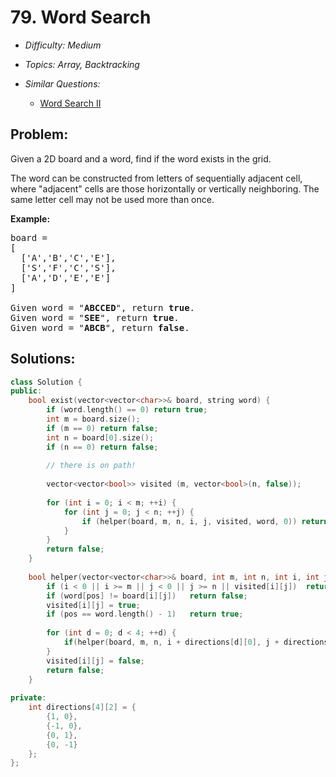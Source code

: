 # 79. Word Search

* *Difficulty: Medium*

* *Topics: Array, Backtracking*

* *Similar Questions:*

  * [Word Search II](word-search-ii.md)

## Problem:

<p>Given a 2D board and a word, find if the word exists in the grid.</p>

<p>The word can be constructed from letters of sequentially adjacent cell, where &quot;adjacent&quot; cells are those horizontally or vertically neighboring. The same letter cell may not be used more than once.</p>

<p><strong>Example:</strong></p>

<pre>
board =
[
  [&#39;A&#39;,&#39;B&#39;,&#39;C&#39;,&#39;E&#39;],
  [&#39;S&#39;,&#39;F&#39;,&#39;C&#39;,&#39;S&#39;],
  [&#39;A&#39;,&#39;D&#39;,&#39;E&#39;,&#39;E&#39;]
]

Given word = &quot;<strong>ABCCED</strong>&quot;, return <strong>true</strong>.
Given word = &quot;<strong>SEE</strong>&quot;, return <strong>true</strong>.
Given word = &quot;<strong>ABCB</strong>&quot;, return <strong>false</strong>.
</pre>

## Solutions:

```c++
class Solution {
public:
    bool exist(vector<vector<char>>& board, string word) {
        if (word.length() == 0) return true;
        int m = board.size();
        if (m == 0) return false;
        int n = board[0].size();
        if (n == 0) return false;
        
        // there is on path!
        
        vector<vector<bool>> visited (m, vector<bool>(n, false));
        
        for (int i = 0; i < m; ++i) {
            for (int j = 0; j < n; ++j) {
                if (helper(board, m, n, i, j, visited, word, 0)) return true;
            }
        }
        return false;
    }
    
    bool helper(vector<vector<char>>& board, int m, int n, int i, int j, vector<vector<bool>>& visited, string& word, int pos) {
        if (i < 0 || i >= m || j < 0 || j >= n || visited[i][j])  return false;
        if (word[pos] != board[i][j])   return false;
        visited[i][j] = true;
        if (pos == word.length() - 1)   return true; 
       
        for (int d = 0; d < 4; ++d) {
            if(helper(board, m, n, i + directions[d][0], j + directions[d][1], visited, word, pos + 1))    return true;
        }
        visited[i][j] = false;
        return false;
    }
    
private:
    int directions[4][2] = {
        {1, 0},
        {-1, 0},
        {0, 1},
        {0, -1}
    };
};
```
